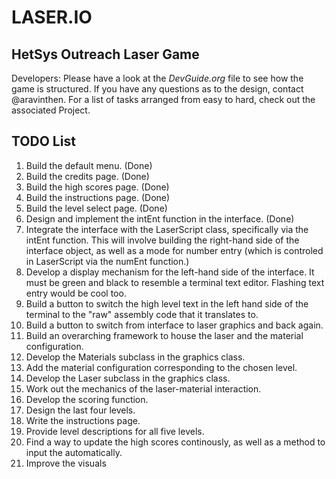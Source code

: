 # LASER.IO
## HetSys Outreach Laser Game

Developers: Please have a look at the *DevGuide.org* file to see how the game is structured. If you have any questions as to the design, contact @aravinthen. For a list of tasks arranged from easy to hard, check out the associated Project.

## TODO List
1. Build the default menu. (Done)
2. Build the credits page. (Done)
3. Build the high scores page. (Done)
4. Build the instructions page. (Done)
5. Build the level select page. (Done)
6. Design and implement the intEnt function in the interface. (Done)
7. Integrate the interface with the LaserScript class, specifically via the intEnt function.
   This will involve building the right-hand side of the interface object, as well as a mode for number entry (which is controled in LaserScript via the numEnt function.)
8. Develop a display mechanism for the left-hand side of the interface.
   It must be green and black to resemble a terminal text editor. Flashing text entry would be cool too.
9. Build a button to switch the high level text in the left hand side of the terminal to the "raw" assembly code that it translates to.
10. Build a button to switch from interface to laser graphics and back again.
11. Build an overarching framework to house the laser and the material configuration.
12. Develop the Materials subclass in the graphics class.
13. Add the material configuration corresponding to the chosen level.
14. Develop the Laser subclass in the graphics class.
15. Work out the mechanics of the laser-material interaction.
16. Develop the scoring function.
17. Design the last four levels.
18. Write the instructions page.
19. Provide level descriptions for all five levels.
20. Find a way to update the high scores continously, as well as a method to input the automatically.
21. Improve the visuals